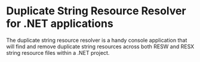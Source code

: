 # Duplicate String Resource Resolver for .NET applications

The duplicate string resource resolver is a handy console application that will find and remove duplicate string resources across both RESW and RESX string resource files within a .NET project.
